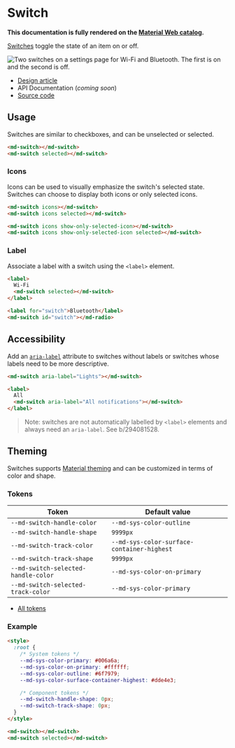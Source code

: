 <!-- catalog-only-start --><!-- ---
name: Switch
dirname: switch
-----><!-- catalog-only-end -->

<catalog-component-header>
<catalog-component-header-title slot="title">

# Switch

<!--*
# Document freshness: For more information, see go/fresh-source.
freshness: { owner: 'lizmitchell' reviewed: '2023-08-02' }
tag: 'docType:reference'
*-->

<!-- no-catalog-start -->

<!-- go/md-switch -->

<!-- [TOC] -->

<!-- external-only-start -->
**This documentation is fully rendered on the
[Material Web catalog](https://material-web.dev/components/switch/).**
<!-- external-only-end -->

<!-- no-catalog-end -->

[Switches](https://m3.material.io/components/switch)<!-- {.external} --> toggle the state
of an item on or off.

</catalog-component-header-title>

<img
    class="hero"
    src="images/switch/hero.png"
    alt="Two switches on a settings page for Wi-Fi and Bluetooth. The first is on and the second is off."
    title="Switches on a settings page.">

</catalog-component-header>

*   [Design article](https://m3.material.io/components/switch) <!-- {.external} -->
*   API Documentation (*coming soon*)
*   [Source code](https://github.com/material-components/material-web/tree/main/switch)
    <!-- {.external} -->

<!-- catalog-only-start -->

<!--

## Interactive Demo

{% playgroundexample dirname=dirname %}

-->

<!-- catalog-only-end -->

## Usage

Switches are similar to checkboxes, and can be unselected or selected.

<!-- no-catalog-start -->
<!-- TODO: add image -->
<!-- no-catalog-end -->
<!-- catalog-only-start -->

<!--

<div class="figure-wrapper">
  <figure
      style="justify-content:center;"
      aria-label="">
    TODO: update figure
  </figure>
</div>

-->

<!-- catalog-only-end -->

```html
<md-switch></md-switch>
<md-switch selected></md-switch>
```

### Icons

Icons can be used to visually emphasize the switch's selected state. Switches
can choose to display both icons or only selected icons.

<!-- no-catalog-start -->
<!-- TODO: add image -->
<!-- no-catalog-end -->
<!-- catalog-only-start -->

<!--

<div class="figure-wrapper">
  <figure
      style="justify-content:center;"
      aria-label="">
    TODO: update figure
  </figure>
</div>

-->

<!-- catalog-only-end -->

```html
<md-switch icons></md-switch>
<md-switch icons selected></md-switch>

<md-switch icons show-only-selected-icon></md-switch>
<md-switch icons show-only-selected-icon selected></md-switch>
```

### Label

Associate a label with a switch using the `<label>` element.

<!-- no-catalog-start -->
<!-- TODO: add image -->
<!-- no-catalog-end -->
<!-- catalog-only-start -->

<!--

<div class="figure-wrapper">
  <figure
      style="justify-content:center;"
      aria-label="">
    TODO: update figure
  </figure>
</div>

-->

<!-- catalog-only-end -->

```html
<label>
  Wi-Fi
  <md-switch selected></md-switch>
</label>

<label for="switch">Bluetooth</label>
<md-switch id="switch"></md-radio>
```

## Accessibility

Add an
[`aria-label`](https://developer.mozilla.org/en-US/docs/Web/Accessibility/ARIA/Attributes/aria-label)<!-- {.external} -->
attribute to switches without labels or switches whose labels need to be more
descriptive.

```html
<md-switch aria-label="Lights"></md-switch>

<label>
  All
  <md-switch aria-label="All notifications"></md-switch>
</label>
```

> Note: switches are not automatically labelled by `<label>` elements and always
> need an `aria-label`. See b/294081528.

## Theming

Switches supports [Material theming](../theming.md) and can be customized in
terms of color and shape.

### Tokens

Token                               | Default value
----------------------------------- | ------------------------------------------
`--md-switch-handle-color`          | `--md-sys-color-outline`
`--md-switch-handle-shape`          | `9999px`
`--md-switch-track-color`           | `--md-sys-color-surface-container-highest`
`--md-switch-track-shape`           | `9999px`
`--md-switch-selected-handle-color` | `--md-sys-color-on-primary`
`--md-switch-selected-track-color`  | `--md-sys-color-primary`

*   [All tokens](https://github.com/material-components/material-web/blob/main/tokens/_md-comp-switch.scss)
    <!-- {.external} -->

### Example

<!-- no-catalog-start -->
<!-- TODO: add image -->
<!-- no-catalog-end -->
<!-- catalog-only-start -->

<!--

<div class="figure-wrapper">
  <figure
      style="justify-content:center;"
      aria-label="">
    TODO: update figure
  </figure>
</div>

-->

<!-- catalog-only-end -->

```html
<style>
  :root {
    /* System tokens */
    --md-sys-color-primary: #006a6a;
    --md-sys-color-on-primary: #ffffff;
    --md-sys-color-outline: #6f7979;
    --md-sys-color-surface-container-highest: #dde4e3;

    /* Component tokens */
    --md-switch-handle-shape: 0px;
    --md-switch-track-shape: 0px;
  }
</style>

<md-switch></md-switch>
<md-switch selected></md-switch>
```
